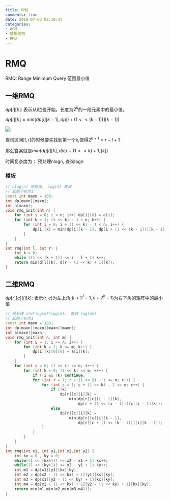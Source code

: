 ```yaml
---
title: RMQ
comments: true
date: 2018-07-03 08:10:47
categories:
- ACM
- 数据结构
- RMQ
---
```


# RMQ

RMQ: Range Minimum Query 范围最小值

## 一维RMQ

$dp[i][k]$: 表示从i位置开始，长度为$2^k$的一段元素中的最小值。

$dp[i][k] = min(dp[i][k-1], dp[i + (1 << (k-1))][k-1])$

![](http://ozrmo3j0k.bkt.clouddn.com/Selection_010.png)

查询区间$[l,r]$的时候要先找到第一个k,使得$2^{k+1} > r - l + 1$

那么答案就是$min(dp[l][k],dp[r - (1 << k) + 1][k])$

时间复杂度为： 预处理nlogn, 查询logn

### 模板
```cpp
// nlog(n) 预处理， log(n) 查询
// 起始下标为1
const int maxn = 100;
int dp[maxn][maxn];
int a[maxn];
void rmq_init(int n) {
    for (int i = 0; i < n; i++) dp[i][0] = a[i];
    for (int k = 1; (1 << k) - 1 < n; k++) {
        for (int i = 0; i + (1 << k) - 1 < n; i++) {
            dp[i][k] = min(dp[i][k - 1], dp[i + (1 << (k - 1))][k - 1]);
        }
    }
}
int rmq(int l, int r) {
    int k = 0;
    while ((1 << (k + 1)) <= r - l + 1) k++;
    return min(d[l][k], d[r - (1 << k) + 1][k]);
}
```

## 二维RMQ

$dp[r][c][i][k]$: 表示$(r,c)$为左上角,$(r + 2^{i} - 1, c + 2^{k} - 1)$为右下角的矩阵中的最小值


```cpp
// 预处理 n*m*log(n)*log(m)， 查询 log(nm) 
// 起始下标为1
const int maxn = 100;
int dp[maxn][maxn][maxn][maxn];
int a[maxn][maxn];
void rmq_init(int n, int m) {
    for (int i = 1; i <= n; i++) {
        for (int k = 1; k <= m; k++) {
            dp[i][k][0][0] = a[i][k];
        }
    }
    for (int i = 0; (1 << i) <= n; i++) {
        for (int k = 0; (1 << k) <= m; k++) {
            if (!i && !k) continue;
            for (int r = 1; r + (1 << i) - 1 <= n; r++) {
                for (int c = 1; c + (1 << k) - 1 <= m; c++) {
                    if (!k)
                        dp[r][c][i][k] =
                            min(dp[r][c][i - 1][k],
                                dp[r + (1 << (i - 1))][c][i - 1][k]);
                    else
                        dp[r][c][i][k] =
                            min(dp[r][c][i][k - 1],
                                dp[r][c + (1 << (k - 1))][i][k - 1]);
                }
            }
        }
    }
}
int rmq(int x1, int y1,int x2,int y2) {
    int kx = 0 , ky = 0;
    while((1 << (kx+1)) <= x2 - x1 + 1) kx++;
    while((1 << (ky+1)) <= y2 - y1 + 1) ky++;
    int m1 = dp[x1][y1][kx][ky];
    int m2 = dp[x2 - (1 << kx) + 1][y1][kx][ky];
    int m3 = dp[x1][y2 - (1 << ky) + 1][kx][ky];
    int m4 = dp[x2 - (1 << kx) + 1][y2 - (1 << ky) + 1][kx][ky];
    return min(m1,min(m2,min(m3,m4)));
}
```

